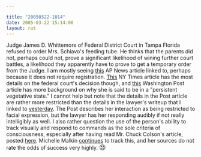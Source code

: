 ```yaml
---

title: "20050322-1014"
date: 2005-03-22 15:14:00
layout: rut
---
```


<p> Judge James D. Whittemore of Federal District Court in
Tampa Florida refused to order Mrs. Schiavo's feeding tube.
He thinks that the parents did not, perhaps could not,
prove a significant likelihood of wining further court
battles, a likelihood they apparently have to prove to
get a temporary order from the Judge.  I am mostly seeing <a href="http://apnews.myway.com/article/20050322/D8902I400.html">this</a>
AP News article linked to,
perhaps because it does not require registration.  <a href="http://www.nytimes.com/2005/03/22/national/22cnd-schiavo.html?ei=5088&en=7a3189f284e34074&ex=1269147600&partner=rssnyt&pagewanted=print&position=">This</a>
NY Times article has the most details
on the federal court's decision though, and <a href="http://www.washingtonpost.com/ac2/wp-dyn/A55137-2005Mar21?language=printer">this</a>
Washington Post article has more background on why she is
said to be in a "persistent vegetative state."  I cannot help
but note that the details in the Post article are rather more
restricted than the details in the lawyer's writeup that I linked
to <a href="./view.php?date=20050321-1431">yesterday</a>.
The Post describes her interaction as being restricted
to facial expression, but the lawyer has her responding
audibly if not really intelligibly as well.  I also rather
question the use of the person's ability to track visually
and respond to commands as the sole criteria of consciousness,
especially after having read Mr. Chuck Colson's article, posted <a href="./view.php?date=20050316-1004">here</a>.  Michelle Malkin <a href="http://michellemalkin.com/archives/001825.htm">continues</a>
to track this, and her sources do not rate the odds of success very
highly. <big>&#x2639;</big></p>


